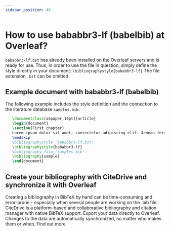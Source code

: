 ```yaml
---
sidebar_position: 48
---
```


# How to use bababbr3-lf (babelbib) at Overleaf?
`bababbr3-lf.bst` has already been installed on the Overleaf servers and is ready for use. Thus, in order to use the file in question, simply define the style directly in your document: `\bibliographystyle{bababbr3-lf}` The file extension `.bst` can be omitted.

## Example document with bababbr3-lf (babelbib)
The following example includes the style definition and the connection to the literature database `samples.bib`.
```tex
   \documentclass[a4paper,10pt]{article}
   \begin{document}
   \section{First chapter}
   Lorem ipsum dolor sit amet, consectetur adipiscing elit. Aenean fermentum justo massa, ut maximus mauris sodales et. Aenean vel elit a erat rhoncus pharetra.
   \medskip
   %bibliographystyle 'bababbr3-lf.bst'
   \bibliographystyle{bababbr3-lf}
   %bibliography file 'samples.bib'.
   \bibliography{sample}
   \end{document}
```

## Create your bibliography with CiteDrive and synchronize it with Overleaf
Creating a bibliography in BibTeX by hand can be time-consuming and error-prone - especially when several people are working on the .bib file. CiteDrive is a platform-based and collaborative bibliography and citation manager with native BibTeX support. Export your data directly to Overleaf. Changes to the data are automatically synchronized, no matter who makes them or when. Find out more
